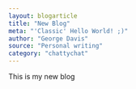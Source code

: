 ```yaml
---
layout: blogarticle
title: "New Blog"
meta: "'Classic' Hello World! ;)"
author: "George Davis"
source: "Personal writing"
category: "chattychat"
---
```


<p>This is my new blog</p>